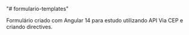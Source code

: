"# formulario-templates" 

Formulário criado com Angular 14 para estudo utilizando API Via  CEP e criando directives.
 